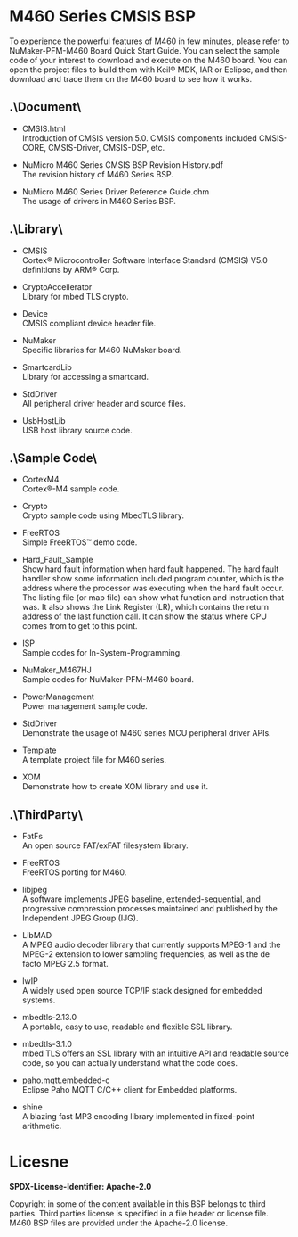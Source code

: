 # M460 Series CMSIS BSP

To experience the powerful features of M460 in few minutes, please refer to NuMaker-PFM-M460 Board Quick Start Guide. You can select the sample code of your interest to download and execute on the M460 board. You can open the project files to build them with Keil® MDK, IAR or Eclipse, and then download and trace them on the M460 board to see how it works.

## .\Document\


- CMSIS.html<br>
	Introduction of CMSIS version 5.0. CMSIS components included CMSIS-CORE, CMSIS-Driver, CMSIS-DSP, etc.

- NuMicro M460 Series CMSIS BSP Revision History.pdf<br>
	The revision history of M460 Series BSP.

- NuMicro M460 Series Driver Reference Guide.chm<br>
	The usage of drivers in M460 Series BSP.

## .\Library\


- CMSIS<br>
	Cortex® Microcontroller Software Interface Standard (CMSIS) V5.0 definitions by ARM® Corp.

- CryptoAccellerator<br>
	Library for mbed TLS crypto.

- Device<br>
	CMSIS compliant device header file.

- NuMaker<br>
	Specific libraries for M460 NuMaker board.

- SmartcardLib<br>
	Library for accessing a smartcard.

- StdDriver<br>
	All peripheral driver header and source files.

- UsbHostLib<br>
	USB host library source code.

## .\Sample Code\

- CortexM4<br>
	Cortex®-M4 sample code.

- Crypto<br>
	Crypto sample code using MbedTLS library.

- FreeRTOS<br>
	Simple FreeRTOS™ demo code.

- Hard\_Fault\_Sample<br>
	Show hard fault information when hard fault happened. The hard fault handler show some information included program counter, which is the address where the processor was executing when the hard fault occur. The listing file (or map file) can show what function and instruction that was. It also shows the Link Register (LR), which contains the return address of the last function call. It can show the status where CPU comes from to get to this point.

- ISP<br>
	Sample codes for In-System-Programming.

- NuMaker_M467HJ<br>
	Sample codes for NuMaker-PFM-M460 board.

- PowerManagement<br>
	Power management sample code.

- StdDriver<br>
	Demonstrate the usage of M460 series MCU peripheral driver APIs.

- Template<br>
	A template project file for M460 series.

- XOM<br>
	Demonstrate how to create XOM library and use it.

## .\ThirdParty\

- FatFs<br>
	An open source FAT/exFAT filesystem library.

- FreeRTOS<br>
	FreeRTOS porting for M460.

- libjpeg<br>
	A software implements JPEG baseline, extended-sequential, and progressive compression processes maintained and published by the Independent JPEG Group (IJG).

- LibMAD<br>
	A MPEG audio decoder library that currently supports MPEG-1 and the MPEG-2 extension to lower sampling frequencies, as well as the de facto MPEG 2.5 format.

- lwIP<br>
	A widely used open source TCP/IP stack designed for embedded systems.

- mbedtls-2.13.0<br>
	A portable, easy to use, readable and flexible SSL library.

- mbedtls-3.1.0<br>
	mbed TLS offers an SSL library with an intuitive API and readable source code, so you can actually understand what the code does.

- paho.mqtt.embedded-c<br>
	Eclipse Paho MQTT C/C++ client for Embedded platforms.

- shine<br>
	A blazing fast MP3 encoding library implemented in fixed-point arithmetic.

# Licesne

**SPDX-License-Identifier: Apache-2.0**

Copyright in some of the content available in this BSP belongs to third parties.
Third parties license is specified in a file header or license file.
M460 BSP files are provided under the Apache-2.0 license.

